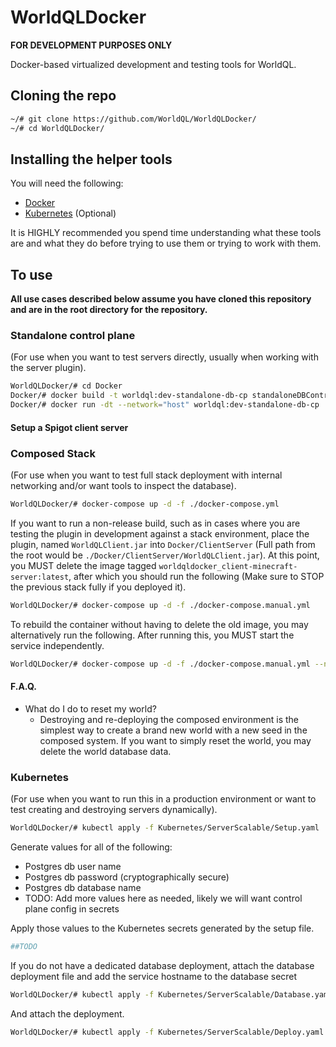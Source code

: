 # WorldQLDocker
**FOR DEVELOPMENT PURPOSES ONLY**

Docker-based virtualized development and testing tools for WorldQL.

## Cloning the repo
```bash
~/# git clone https://github.com/WorldQL/WorldQLDocker/
~/# cd WorldQLDocker/
```

## Installing the helper tools
You will need the following:
- [Docker](https://docs.docker.com/get-docker/)
- [Kubernetes](https://kubernetes.io/docs/setup/) (Optional)

It is HIGHLY recommended you spend time understanding what these tools are and what they do before trying to use them or trying to work with them.

## To use
__All use cases described below assume you have cloned this repository and are in the root directory for the repository.__

### Standalone control plane
(For use when you want to test servers directly, usually when working with the server plugin).
```bash
WorldQLDocker/# cd Docker 
Docker/# docker build -t worldql:dev-standalone-db-cp standaloneDBControlPlane.dockerfile
Docker/# docker run -dt --network="host" worldql:dev-standalone-db-cp
```

#### Setup a Spigot client server

### Composed Stack
(For use when you want to test full stack deployment with internal networking and/or want tools to inspect the database).
```bash
WorldQLDocker/# docker-compose up -d -f ./docker-compose.yml
```

If you want to run a non-release build, such as in cases where you are testing the plugin in development against a stack environment, place the plugin, named `WorldQLClient.jar` into `Docker/ClientServer` (Full path from the root would be `./Docker/ClientServer/WorldQLClient.jar`).  At this point, you MUST delete the image tagged `worldqldocker_client-minecraft-server:latest`, after which you should run the following (Make sure to STOP the previous stack fully if you deployed it).

```bash
WorldQLDocker/# docker-compose up -d -f ./docker-compose.manual.yml
```

To rebuild the container without having to delete the old image, you may alternatively run the following.  After running this, you MUST start the service independently.
```bash
WorldQLDocker/# docker-compose up -d -f ./docker-compose.manual.yml --no-deps --build client-minecraft-server
```

#### F.A.Q.
- What do I do to reset my world?
  - Destroying and re-deploying the composed environment is the simplest way to create a brand new world with a new seed in the composed system.  If you want to simply reset the world, you may delete the world database data.

### Kubernetes
(For use when you want to run this in a production environment or want to test creating and destroying servers dynamically).
```bash
WorldQLDocker/# kubectl apply -f Kubernetes/ServerScalable/Setup.yaml
```

Generate values for all of the following:
- Postgres db user name
- Postgres db password (cryptographically secure)
- Postgres db database name
- TODO: Add more values here as needed, likely we will want control plane config in secrets

Apply those values to the Kubernetes secrets generated by the setup file.

```bash
##TODO
```

If you do not have a dedicated database deployment, attach the database deployment file and add the service hostname to the database secret
```bash
WorldQLDocker/# kubectl apply -f Kubernetes/ServerScalable/Database.yaml
```

And attach the deployment.
```bash
WorldQLDocker/# kubectl apply -f Kubernetes/ServerScalable/Deploy.yaml
```
